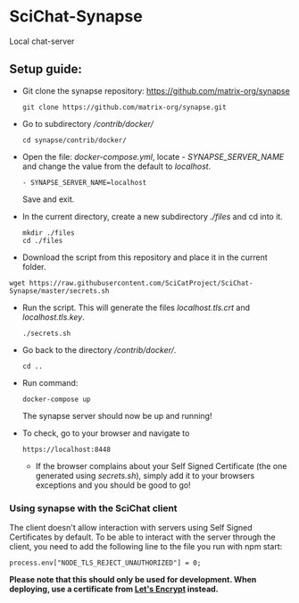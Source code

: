 # SciChat-Synapse
Local chat-server

## Setup guide:

- Git clone the synapse repository: https://github.com/matrix-org/synapse

  ```
  git clone https://github.com/matrix-org/synapse.git
  ```

- Go to subdirectory */contrib/docker/*

  ```
  cd synapse/contrib/docker/
  ```

- Open the file: *docker-compose.yml*, locate *- SYNAPSE_SERVER_NAME* and change the value from the default to *localhost*.

  ```
  - SYNAPSE_SERVER_NAME=localhost
  ```
  
  Save and exit.
  
- In the current directory, create a new subdirectory *./files* and cd into it.
  ```
  mkdir ./files
  cd ./files
  ```
  
- Download the script from this repository and place it in the current folder.
```
wget https://raw.githubusercontent.com/SciCatProject/SciChat-Synapse/master/secrets.sh
```

- Run the script. This will generate the files *localhost.tls.crt* and *localhost.tls.key*.
  ```
  ./secrets.sh
  ```
  
- Go back to the directory */contrib/docker/*.
  ```
  cd ..
  ```

- Run command:
  ```
  docker-compose up
  ```

  The synapse server should now be up and running!

- To check, go to your browser and navigate to
  ```
  https://localhost:8448
  ```
  - If the browser complains about your Self Signed Certificate (the one generated using *secrets.sh*), simply add it to your browsers exceptions and you should be good to go!
  
  
### Using synapse with the SciChat client

The client doesn't allow interaction with servers using Self Signed Certificates by default. To be able to interact with the server through the client, you need to add the following line to the file you run with npm start:
```
process.env["NODE_TLS_REJECT_UNAUTHORIZED"] = 0;
```

**Please note that this should only be used for development. When deploying, use a certificate from [Let's Encrypt](https://letsencrypt.org/) instead.**
